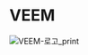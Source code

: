 # VEEM
![VEEM-로고_print](https://user-images.githubusercontent.com/129020222/227823516-59edddbc-73c1-419d-84bc-52dbbe91f8eb.png)

